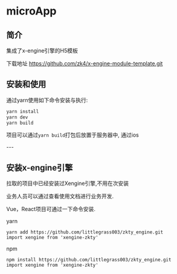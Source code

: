 # microApp



## 简介

集成了x-engine引擎的H5模板

下载地址 https://github.com/zk4/x-engine-module-template.git



 

## 安装和使用

通过yarn使用如下命令安装与执行:

```javascript
yarn install
yarn dev
yarn build
```

项目可以通过`yarn build`打包后放置于服务器中, 通过ios



\---

## 安装x-engine引擎

拉取的项目中已经安装过Xengine引擎,不用在次安装

业务人员可以通过查看使用文档进行业务开发.

Vue，React项目可通过一下命令安装.

yarn

```
yarn add https://github.com/littlegrass003/zkty_engine.git
import xengine from 'xengine-zkty'
```

npm

```
npm install https://github.com/littlegrass003/zkty_engine.git
import xengine from 'xengine-zkty'
```

 